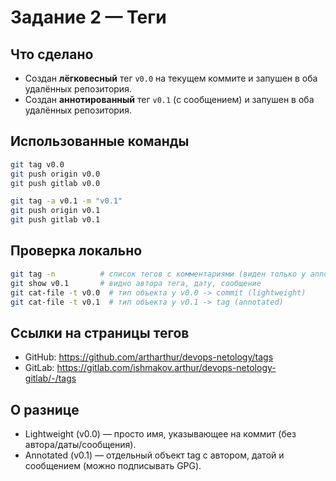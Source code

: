 # Задание 2 — Теги

## Что сделано
- Создан **лёгковесный** тег `v0.0` на текущем коммите и запушен в оба удалённых репозитория.
- Создан **аннотированный** тег `v0.1` (с сообщением) и запушен в оба удалённых репозитория.

## Использованные команды
```bash
git tag v0.0
git push origin v0.0
git push gitlab v0.0

git tag -a v0.1 -m "v0.1"
git push origin v0.1
git push gitlab v0.1
```

## Проверка локально
```bash
git tag -n          # список тегов с комментариями (виден только у annotated)
git show v0.1       # видно автора тега, дату, сообщение
git cat-file -t v0.0  # тип объекта у v0.0 -> commit (lightweight)
git cat-file -t v0.1  # тип объекта у v0.1 -> tag (annotated)
```

## Ссылки на страницы тегов
- GitHub: https://github.com/artharthur/devops-netology/tags
- GitLab:  https://gitlab.com/ishmakov.arthur/devops-netology-gitlab/-/tags

## О разнице
- Lightweight (v0.0) — просто имя, указывающее на коммит (без автора/даты/сообщения).
- Annotated (v0.1) — отдельный объект tag с автором, датой и сообщением (можно подписывать GPG).
